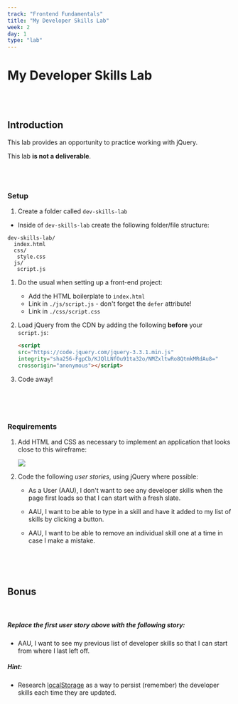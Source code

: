 ```yaml
---
track: "Frontend Fundamentals"
title: "My Developer Skills Lab"
week: 2
day: 1
type: "lab"
---
```


# My Developer Skills Lab

<br>
<br>



## Introduction

This lab provides an opportunity to practice working with jQuery.

This lab **is not a deliverable**.


<br>
<br>


### Setup  

1. Create a folder called `dev-skills-lab`
- Inside of `dev-skills-lab` create the following folder/file structure:

```shell
dev-skills-lab/
  index.html
  css/
   style.css
  js/
   script.js
```


1. Do the usual when setting up a front-end project:
	- Add the HTML boilerplate to `index.html`
	- Link in `./js/script.js` - don't forget the `defer` attribute!
	- Link in `./css/script.css`

4. Load jQuery from the CDN by adding the following **before** your `script.js`:
	
	```html
	<script
	src="https://code.jquery.com/jquery-3.3.1.min.js"
	integrity="sha256-FgpCb/KJQlLNfOu91ta32o/NMZxltwRo8QtmkMRdAu8="
	crossorigin="anonymous"></script>
	```

5. Code away!

<br>
<br>
<br>



### Requirements

1. Add HTML and CSS as necessary to implement an application that looks close to this wireframe:

	<img src="https://i.imgur.com/k06ZMEN.png">
	
2. Code the following _user stories_, using jQuery where possible:

	- As a User (AAU), I don't want to see any developer skills when the page first loads so that I can start with a fresh slate.

	- AAU, I want to be able to type in a skill and have it added to my list of skills by clicking a button.

	- AAU, I want to be able to remove an individual skill one at a time in case I make a mistake.


<br>
<br>
<br>



## Bonus


<br>

##### Replace the first user story above with the following story:

- AAU, I want to see my previous list of developer skills so that I can start from where I last left off.

##### Hint:

- Research [localStorage](https://developer.mozilla.org/en-US/docs/Web/API/Window/localStorage) as a way to persist (remember) the developer skills each time they are updated.

